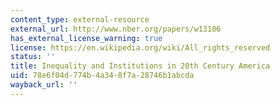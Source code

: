 ```yaml
---
content_type: external-resource
external_url: http://www.nber.org/papers/w13106
has_external_license_warning: true
license: https://en.wikipedia.org/wiki/All_rights_reserved
status: ''
title: Inequality and Institutions in 20th Century America
uid: 78e6f04d-774b-4a34-8f7a-28746b1abcda
wayback_url: ''
---
```

